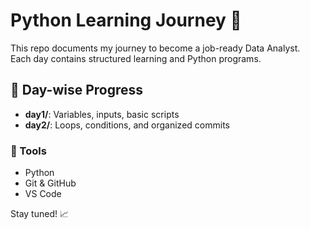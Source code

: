 # Python Learning Journey 🚀

This repo documents my journey to become a job-ready Data Analyst.  
Each day contains structured learning and Python programs.

## 📂 Day-wise Progress

- **day1/**: Variables, inputs, basic scripts
- **day2/**: Loops, conditions, and organized commits

### 🔧 Tools

- Python
- Git & GitHub
- VS Code

Stay tuned! 📈

